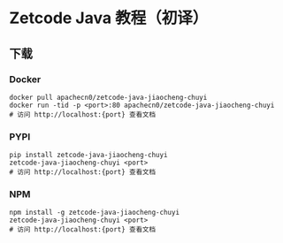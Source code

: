 # Zetcode Java 教程（初译）

## 下载

### Docker

```
docker pull apachecn0/zetcode-java-jiaocheng-chuyi
docker run -tid -p <port>:80 apachecn0/zetcode-java-jiaocheng-chuyi
# 访问 http://localhost:{port} 查看文档
```

### PYPI

```
pip install zetcode-java-jiaocheng-chuyi
zetcode-java-jiaocheng-chuyi <port>
# 访问 http://localhost:{port} 查看文档
```

### NPM

```
npm install -g zetcode-java-jiaocheng-chuyi
zetcode-java-jiaocheng-chuyi <port>
# 访问 http://localhost:{port} 查看文档
```